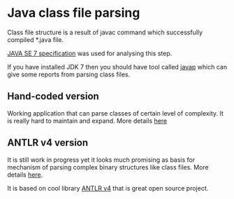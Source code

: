 # Java class file parsing

Class file structure is a result of javac command which successfully compiled *.java file.

[JAVA SE 7 specification](https://docs.oracle.com/javase/specs/jvms/se7/html/jvms-4.html) was used for analysing this step.

If you have installed JDK 7 then you should have tool called [javap](http://docs.oracle.com/javase/7/docs/technotes/tools/windows/javap.html) which can give some reports from parsing class files.

## Hand-coded version

Working application that can parse classes of certain level of complexity. It is really hard to maintain and expand. More details [here](HandCodedVersion/README.md)

## ANTLR v4 version

It is still work in progress yet it looks much promising as basis for mechanism of parsing complex binary structures like class files. More details [here](Antlrv4BasedVersion/README.md).

It is based on cool library [ANTLR v4](https://github.com/antlr/antlr4) that is great open source project.